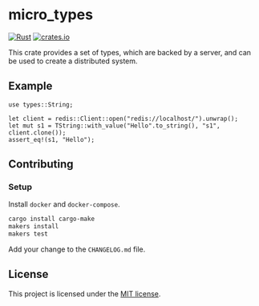 # micro_types

[![Rust](https://github.com/rust-micro/types/actions/workflows/rust.yml/badge.svg)](https://github.com/rust-micro/types/actions/workflows/rust.yml)
[![crates.io](https://img.shields.io/crates/v/micro_types.svg)](https://crates.io/crates/micro_types)

This crate provides a set of types, which are backed by a server, and can be used to create a distributed system.

## Example

```rust=
use types::String;

let client = redis::Client::open("redis://localhost/").unwrap();
let mut s1 = TString::with_value("Hello".to_string(), "s1", client.clone());
assert_eq!(s1, "Hello");
```

## Contributing

### Setup

Install `docker` and `docker-compose`.

```bash
cargo install cargo-make
makers install
makers test
```

Add your change to the `CHANGELOG.md` file.

## License

This project is licensed under the [MIT license](LICENSE.md).
